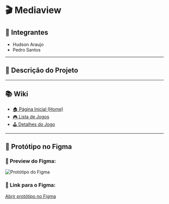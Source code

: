 # 🎬 Mediaview

## 👥 Integrantes
- Hudson Araujo  
- Pedro Santos

---

## 📝 Descrição do Projeto

---

## 📚 Wiki

- [🏠 Página Inicial (Home)](#https://github.com/hudson12345/App_Jogos/wiki)
- [🎮 Lista de Jogos](#)
- [🕹️ Detalhes do Jogo](#)

---

## 🧪 Protótipo no Figma

### 📸 Preview do Figma:

![Protótipo do Figma](https://github.com/user-attachments/assets/83702585-4dea-4bc1-a3ce-a2b9f1c94f71)


### 🔗 Link para o Figma:
[Abrir protótipo no Figma](https://www.figma.com/design/sRLsPSpRKvDtX9T1rvGGVn/Untitled?node-id=0-1&t=0qVADLskjuOnNIA7-1)
